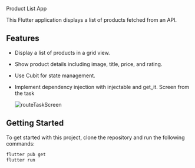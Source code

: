 Product List App

This Flutter application displays a list of products fetched from an API.

## Features
- Display a list of products in a grid view.
- Show product details including image, title, price, and rating.
- Use Cubit for state management.
- Implement dependency injection with injectable and get_it.
Screen from the task














  ![routeTaskScreen](https://github.com/user-attachments/assets/37dc92ee-fa7a-42ae-91c1-60368bda73d9)


## Getting Started
To get started with this project, clone the repository and run the following commands:

```bash
flutter pub get
flutter run
